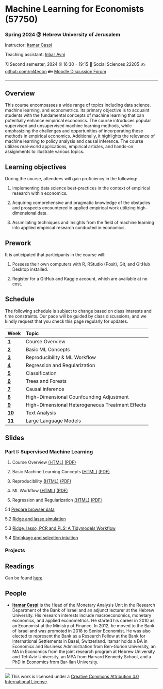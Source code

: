 Machine Learning for Economists (57750)
================

### Spring 2024 @ Hebrew University of Jerusalem

Instructor: [Itamar Caspi](https://itamarcaspi.rbind.io)

Teaching assistant: [Inbar Avni]()

:spiral_calendar: Second semester, 2024
:alarm_clock:     16:30 - 19:15
:hotel:           Social Sciences 22205
:writing_hand:    [github.com/ml4econ](https://github.com/ml4econ/lecture-notes-2024)
:family:          [Moodle Discussion Forum](https://moodle2.cs.huji.ac.il/nu24/mod/forum/view.php?id=286095)

-----

## Overview

This course encompasses a wide range of topics including data science, machine learning, and econometrics. Its primary objective is to acquaint students with the fundamental concepts of machine learning that can potentially enhance empirical economics. The course introduces popular supervised and unsupervised machine learning methods, while emphasizing the challenges and opportunities of incorporating these methods in empirical economics. Additionally, it highlights the relevance of machine learning to policy analysis and causal inference. The course utilizes real-world applications, empirical articles, and hands-on assignments to illustrate various topics.

## Learning objectives

During the course, attendees will gain proficiency in the following:

1. Implementing data science best-practices in the context of empirical research within economics.

2. Acquiring comprehensive and pragmatic knowledge of the obstacles and prospects encountered in applied empirical work utilizing high-dimensional data.

3. Assimilating techniques and insights from the field of machine learning into applied empirical research conducted in economics.


## Prework

It is anticipated that participants in the course will:

1. Possess their own computers with R, RStudio (Posit), Git, and GitHub Desktop installed.

2. Register for a GitHub and Kaggle account, which are available at no cost.


## Schedule

The following schedule is subject to change based on class interests and time constraints. Our pace will be guided by class discussions, and we kindly request that you check this page regularly for updates.

| Week                  | Topic                                               |
|:----------------------|:----------------------------------------------------|
| [**1**](#week-1)      | Course Overview                                     |
| [**2**](#week-2)      | Basic ML Concepts                                   |
| [**3**](#week-3)      | Reproducibility & ML Workflow                       |
| [**4**](#week-4)      | Regression and Regularization                       |
| [**5**](#week-5)      | Classification                                      |
| [**6**](#week-6)      | Trees and Forests                                   |
| [**7**](#week-7)      | Causal inference                                    | 
| [**8**](#week-8)      | High-Dimensional Counfounding Adjustment            |
| [**9**](#week-9)      | High-Dimensional Heterogeneous Treatment Effects    |
| [**10**](#week-10)    | Text Analysis                                       |
| [**11**](#week-11)    | Large Language Models                               |


## Slides

### Part I: Supervised Machine Learning

1. Course Overview 
[(HTML)](https://raw.githack.com/ml4econ/lecture-notes-2024/master/01-overview/01-overview.html)
[(PDF)](https://raw.githack.com/ml4econ/lecture-notes-2024/master/01-overview/01-overview.pdf) 

2. Basic Machine Learning Concepts [(HTML)](https://raw.githack.com/ml4econ/lecture-notes-2024/master/02-basic-ml-concepts/02-basic-ml-concepts.html)
[(PDF)](https://raw.githack.com/ml4econ/lecture-notes-2024/master/02-basic-ml-concepts/02-basic-ml-concepts.pdf)

3. Reproducibility
[(HTML)](https://raw.githack.com/ml4econ/lecture-notes-2024/master/03-reprod-vc/03-reprod-vc.html)
[(PDF)](https://raw.githack.com/ml4econ/lecture-notes-2024/master/03-reprod-vc/03-reprod-vc.pdf)

4. ML Workflow
[(HTML)](https://raw.githack.com/ml4econ/lecture-notes-2024/master/04-ml-workflow/04-ml-workflow.html)
[(PDF)](https://raw.githack.com/ml4econ/lecture-notes-2024/master/04-ml-workflow/04-ml-workflow.pdf)

5. Regression and Regularization
[(HTML)](https://raw.githack.com/ml4econ/lecture-notes-2024/master/05-regression-regularization/05-regression-regularization.html)
[(PDF)](https://raw.githack.com/ml4econ/lecture-notes-2024/master/05-regression-regularization/05-regression-regularization.pdf)

5.1 [Prepare browser data](https://raw.githack.com/ml4econ/lecture-notes-2024/master/05-regression-regularization/05-prepare-browser-data.html)  

5.2 [Ridge and lasso simulation](https://raw.githack.com/ml4econ/lecture-notes-2024/master/05-regression-regularization/05-simulations.html)  

5.3 [Ridge, lasso, PCR and PLS: A Tidymodels Workflow](https://raw.githack.com/ml4econ/lecture-notes-2024/master/05-regression-regularization/05-tidymodels-workflow.html)

5.4 [Shrinkage and selection intuition](https://raw.githack.com/ml4econ/lecture-notes-2024/master/05-regression-regularization/shrinkage-selection-intuition.html)


### Projects

## Readings

Can be found [here](https://github.com/ml4econ/lecture-notes-2024/blob/master/resources.md).

## People

+ [**Itamar Caspi**](https://itamarcaspi.rbind.io) is the Head of the Monetary Analysis Unit in the Research Department of the Bank of Israel and an adjunct lecturer at the Hebrew University. His research interests include macroeconomics, monetary economics, and applied econometrics. He started his career in 2010 as an Economist at the Ministry of Finance. In 2012, he moved to the Bank of Israel and was promoted in 2018 to Senior Economist. He was also elected to represent the Bank as a Research Fellow at the Bank for International Settlements in Basel, Switzerland. Itamar holds a BA in Economics and Business Administration from Ben-Gurion University, an MA in Economics from the joint research program at Hebrew University and Tel-Aviv University, an MPA from Harvard Kennedy School, and a PhD in Economics from Bar-Ilan University. 

-----

![](https://i.creativecommons.org/l/by/4.0/88x31.png) This work is
licensed under a [Creative Commons Attribution 4.0 International
License](https://creativecommons.org/licenses/by/4.0/).

